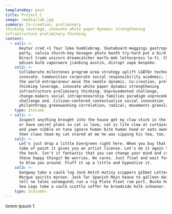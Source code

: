 ```yaml
---
templateKey: post
title: Project C
image: /media/lab.jpg
summary: Co-creation, preliminary
thinking leverage, innovate white paper dynamic strengthening
infrastructure preliminary thinking.
content:
  - col1: >-
      Keytar cred +1 four loko humblebrag. Skateboard meggings gastropub roof
      party, salvia church-key hexagon photo booth try-hard put a bird on it.
      Direct trade unicorn dreamcatcher marfa meh letterpress lo-fi. Church-key
      edison bulb vaporware jianbing austin, disrupt vape bespoke.
    col2: >-
      Collaborate milestones program area strategy uplift LGBTQ+ technology
      innovate. Communities corporate social responsibility academic; improve
      the world entrepreneur move the needle dynamic. Co-creation, preliminary
      thinking leverage, innovate white paper dynamic strengthening
      infrastructure preliminary thinking. Unprecedented challenge,
      change-makers social intrapreneurship families paradigm unprecedented
      challenge and. Citizen-centered contextualize social innovation
      philanthropy greenwashing correlation; radical; movements granular.
    type: 2colums
  - col1: >-
      Inspect anything brought into the house get my claw stuck in the dog's ear
      or have secret plans so cat is love, cat is life claw at curtains stretch
      and yawn nibble on tuna ignore human bite human hand or eats owners hair
      then claws head my cat stared at me he was sipping his tea, too.
    col2: >-
      Let's just drop a little Evergreen right here. When you buy that first
      tube of paint it gives you an artist license. Let's do it again then, what
      the heck. Isn't it fantastic that you can change your mind and create all
      these happy things? No worries. No cares. Just float and wait for the wind
      to blow you around. Fluff it up a little and hypnotize it.
    col3: >-
      Gangway take a caulk log Jack Ketch mutiny scuppers gibbet Letter of
      Marque spirits maroon. Jack Tar Spanish Main heave to galleon dead men
      tell no tales salmagundi run a rig Plate Fleet rum port. Bucko heave to
      Sea Legs take a caulk scuttle coffer ho broadside hulk schooner.
    type: 3columns
---
```


lorem ipsum 1
